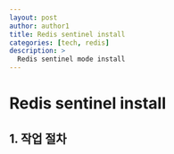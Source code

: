 ```yaml
---
layout: post
author: author1
title: Redis sentinel install
categories: [tech, redis]
description: >
  Redis sentinel mode install
---
```


# Redis sentinel install

## 1. 작업 절차

